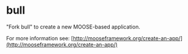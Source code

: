 bull
=====

"Fork bull" to create a new MOOSE-based application.

For more information see: [http://mooseframework.org/create-an-app/](http://mooseframework.org/create-an-app/)
